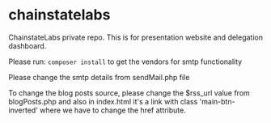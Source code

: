 # chainstatelabs
ChainstateLabs private repo. 
This is for presentation website and delegation dashboard.

Please run: `composer install` to get the vendors for smtp functionality

Please change the smtp details from sendMail.php file

To change the blog posts source, please change the $rss_url value from blogPosts.php and also in index.html it's a link with class 'main-btn-inverted' where we have to change the href attribute.